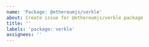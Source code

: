 ```yaml
---
name: 'Package: @ethereumjs/verkle'
about: Create issue for @ethereumjs/verkle package
title: ''
labels: 'package: verkle'
assignees: ''
---
```

